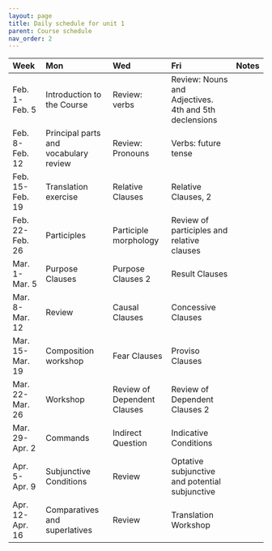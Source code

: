 ```yaml
---
layout: page
title: Daily schedule for unit 1
parent: Course schedule
nav_order: 2
---
```





| Week | Mon     |  Wed     |  Fri     | Notes |
| :------------- | :------------- |:------------- | :-------------| :-------------|
|Feb. 1-Feb. 5 | Introduction to the Course | Review: verbs| Review: Nouns and Adjectives. 4th and 5th declensions |      |
|Feb. 8-Feb. 12 | Principal parts and vocabulary review | Review: Pronouns| Verbs: future tense |      |
|Feb. 15-Feb. 19 | Translation exercise | Relative Clauses| Relative Clauses, 2 |      |
|Feb. 22-Feb. 26 | Participles | Participle morphology| Review of participles and relative clauses |      |
|Mar. 1-Mar. 5 | Purpose Clauses | Purpose Clauses 2| Result Clauses |      |
|Mar. 8-Mar. 12 | Review | Causal Clauses| Concessive Clauses |      |
|Mar. 15-Mar. 19 | Composition workshop | Fear Clauses| Proviso Clauses |      |
|Mar. 22-Mar. 26 | Workshop | Review of Dependent Clauses| Review of Dependent Clauses 2 |      |
|Mar. 29-Apr. 2 | Commands | Indirect Question| Indicative Conditions |      |
|Apr. 5-Apr. 9 | Subjunctive Conditions | Review| Optative subjunctive and potential subjunctive |      |
|Apr. 12-Apr. 16 | Comparatives and superlatives | Review| Translation Workshop |      |

